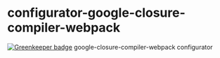 # configurator-google-closure-compiler-webpack

[![Greenkeeper badge](https://badges.greenkeeper.io/Shasthojoy/configurator-google-closure-compiler-webpack.svg)](https://greenkeeper.io/)
google-closure-compiler-webpack configurator
